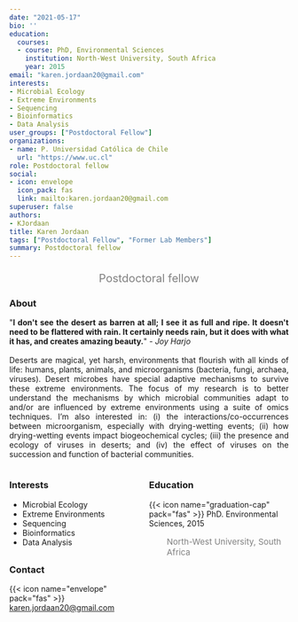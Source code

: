```yaml
---
date: "2021-05-17"
bio: ''
education:
  courses:
  - course: PhD, Environmental Sciences 
    institution: North-West University, South Africa 
    year: 2015
email: "karen.jordaan20@gmail.com"
interests:
- Microbial Ecology
- Extreme Environments
- Sequencing 
- Bioinformatics 
- Data Analysis
user_groups: ["Postdoctoral Fellow"]
organizations:
- name: P. Universidad Católica de Chile
  url: "https://www.uc.cl"
role: Postdoctoral fellow
social:
- icon: envelope
  icon_pack: fas
  link: mailto:karen.jordaan20@gmail.com
superuser: false
authors:
- KJordaan
title: Karen Jordaan
tags: ["Postdoctoral Fellow", "Former Lab Members"]
summary: Postdoctoral fellow
---
```

<p style="color:grey; font-size:20px; text-align:center;"> Postdoctoral fellow </p>

<div style="text-align:justify;">

<h3> About </h3>

"<b>I don't see the desert as barren at all; I see it as full and ripe. It doesn't need to be flattered with rain. It certainly needs rain, but it does with what it has, and creates amazing beauty.</b>" - *Joy Harjo* <br><br>
Deserts are magical, yet harsh, environments that flourish with all kinds of life: humans, plants, animals, and microorganisms (bacteria, fungi, archaea, viruses). Desert microbes have special adaptive mechanisms to survive these extreme environments. The focus of my research is to better understand the mechanisms by which microbial communities adapt to and/or are influenced by extreme environments using a suite of omics techniques. I’m also interested in: (i) the interactions/co-occurrences between microorganism, especially with drying-wetting events; (ii) how drying-wetting events impact biogeochemical cycles; (iii) the presence and ecology of viruses in deserts; and (iv) the effect of viruses on the succession and function of bacterial communities. <br>

</div>

<style>
.column-left{
  float: left;
  width: 50%;
  text-align: left;
}
.column-right{
  float: right;
  width: 50%;
  text-align: left;
}
</style>

<div class="column-left">

<h3> Interests </h3>

- Microbial Ecology
- Extreme Environments
- Sequencing 
- Bioinformatics 
- Data Analysis
<br><br>
</div>

<div class="column-right">

<h3> Education </h3>
{{< icon name="graduation-cap" pack="fas" >}} PhD. Environmental Sciences, 2015
<p style="color:grey; font-size:15px; padding-left:32px;"> North-West University, South Africa  </p>

<br><br><br><br>
</div>

<h3> Contact </h3>

{{< icon name="envelope" pack="fas" >}} karen.jordaan20@gmail.com